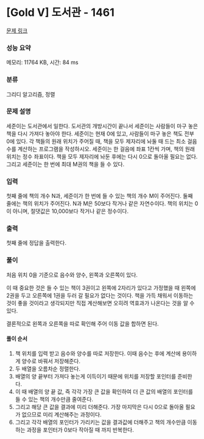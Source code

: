 # [Gold V] 도서관 - 1461 

[문제 링크](https://www.acmicpc.net/problem/1461) 

### 성능 요약

메모리: 11764 KB, 시간: 84 ms

### 분류

그리디 알고리즘, 정렬

### 문제 설명

세준이는 도서관에서 일한다. 도서관의 개방시간이 끝나서 세준이는 사람들이 마구 놓은 책을 다시 가져다 놓아야 한다. 세준이는 현재 0에 있고, 사람들이 마구 놓은 책도 전부 0에 있다. 각 책들의 원래 위치가 주어질 때, 책을 모두 제자리에 놔둘 때 드는 최소 걸음 수를 계산하는 프로그램을 작성하시오. 세준이는 한 걸음에 좌표 1칸씩 가며, 책의 원래 위치는 정수 좌표이다. 책을 모두 제자리에 놔둔 후에는 다시 0으로 돌아올 필요는 없다. 그리고 세준이는 한 번에 최대 M권의 책을 들 수 있다.

### 입력 

첫째 줄에 책의 개수 N과, 세준이가 한 번에 들 수 있는 책의 개수 M이 주어진다. 둘째 줄에는 책의 위치가 주어진다. N과 M은 50보다 작거나 같은 자연수이다. 책의 위치는 0이 아니며, 절댓값은 10,000보다 작거나 같은 정수이다.

### 출력 

첫째 줄에 정답을 출력한다.

### 풀이

처음 위치 0을 기준으로 음수와 양수, 왼쪽과 오른쪽이 있다.

이 때 중요한 것은 들 수 있는 책이 3권이고 왼쪽에 2자리가 있다고 가정했을 때 왼쪽에 2권을 두고 오른쪽에 1권을 두러 갈 필요가 없다는 것이다.
책을 가득 채워서 이동하는 것이 좋을 것이라고 생각되지만 직접 계산해보면 오히려 역효과가 나온다는 것을 알 수 있다.

결론적으로 왼쪽과 오른쪽을 따로 확인해 주어 이동 값을 합하면 된다.

#### 풀이 순서
1. 책 위치를 입력 받고 음수와 양수를 따로 저장한다. 이때 음수는 후에 계산에 용이하게 양수로 바꿔서 저장해준다. 
2. 두 배열을 오름차순 정렬한다.
3. 배열의 양 끝부터 가져다 놓는게 이득이기 때문에 위치를 저장할 포인터를 준비한다.
4. 이 때 배열의 양 끝 값, 즉 각각 가장 큰 값을 확인하여 더 큰 값의 배열의 포인터를 들 수 있는 책의 개수만큼 줄여준다.
5. 그리고 해당 큰 값을 결과에 미리 더해준다. 가장 마지막은 다시 0으로 돌아올 필요가 없으므로 미리 계산해주는 과정이다.  
6. 그리고 각각 배열의 포인터가 가리키는 값을 결과값에 더해주고 책의 개수만큼 이동하는 과정을 포인터가 0보다 작아질 때 까지 반복한다.
